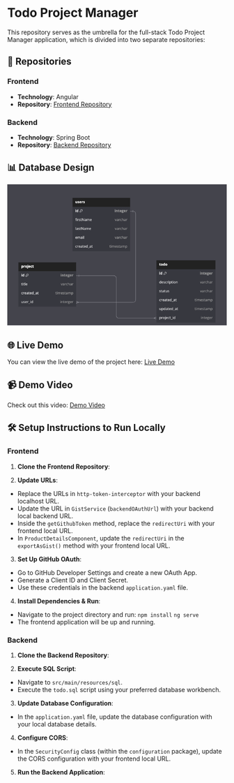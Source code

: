 # Todo Project Manager

This repository serves as the umbrella for the full-stack Todo Project Manager application, which is divided into two separate repositories:

## 📂 Repositories

### Frontend
- **Technology**: Angular
- **Repository**: [Frontend Repository](https://github.com/ashishs1460/ProjectTodoManager-Frontend.git)

### Backend
- **Technology**: Spring Boot
- **Repository**: [Backend Repository](https://github.com/ashishs1460/ProjectTodoManager-Backend.git)

## 📊 Database Design
![Database Design](ToDo_DB_Design.png)

## 🌐 Live Demo
You can view the live demo of the project here: [Live Demo](https://project-todo-manager-frontend.vercel.app/)

## 📹 Demo Video
Check out this video: [Demo Video](https://www.youtube.com/watch?v=A4_44Nd82wM)

## 🛠️ Setup Instructions to Run Locally

### Frontend

1. **Clone the Frontend Repository**:  

2. **Update URLs**:  
- Replace the URLs in `http-token-interceptor` with your backend localhost URL.
- Update the URL in `GistService` (`backendOAuthUrl`) with your backend local backend URL.
- Inside the `getGithubToken` method, replace the `redirectUri` with your frontend local URL.
- In `ProductDetailsComponent`, update the `redirectUri` in the `exportAsGist()` method with your frontend local URL.

3. **Set Up GitHub OAuth**:  
- Go to GitHub Developer Settings and create a new OAuth App.
- Generate a Client ID and Client Secret.
- Use these credentials in the backend `application.yaml` file.

4. **Install Dependencies & Run**:  
- Navigate to the project directory and run:
`npm install`
`ng serve`
- The frontend application will be up and running.

### Backend

1. **Clone the Backend Repository**:  

2. **Execute SQL Script**:  
- Navigate to `src/main/resources/sql`.
- Execute the `todo.sql` script using your preferred database workbench.

3. **Update Database Configuration**:  
- In the `application.yaml` file, update the database configuration with your local database details.

4. **Configure CORS**:  
- In the `SecurityConfig` class (within the `configuration` package), update the CORS configuration with your frontend local URL.

5. **Run the Backend Application**:  
